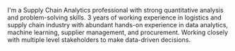 I'm a Supply Chain Analytics professional with strong quantitative analysis and problem-solving skills. 3 years of working experience in logistics and supply chain industry with abundant hands-on experience in data analytics, machine learning, supplier management, and procurement. Working closely with multiple level stakeholders to make data-driven decisions.
